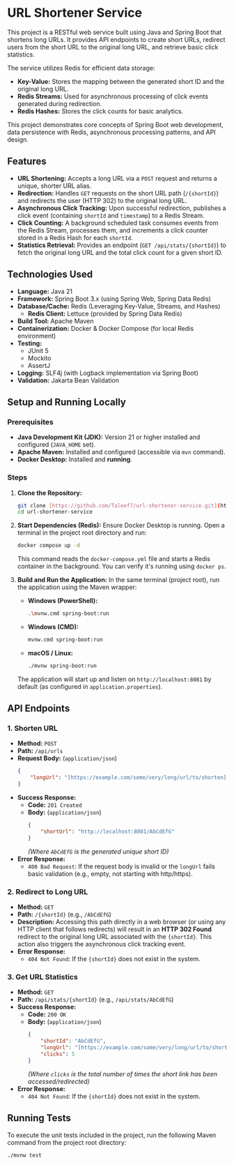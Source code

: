 # URL Shortener Service

This project is a RESTful web service built using Java and Spring Boot that shortens long URLs. It provides API endpoints to create short URLs, redirect users from the short URL to the original long URL, and retrieve basic click statistics.

The service utilizes Redis for efficient data storage:
* **Key-Value:** Stores the mapping between the generated short ID and the original long URL.
* **Redis Streams:** Used for asynchronous processing of click events generated during redirection.
* **Redis Hashes:** Stores the click counts for basic analytics.

This project demonstrates core concepts of Spring Boot web development, data persistence with Redis, asynchronous processing patterns, and API design.

## Features

* **URL Shortening:** Accepts a long URL via a `POST` request and returns a unique, shorter URL alias.
* **Redirection:** Handles `GET` requests on the short URL path (`/{shortId}`) and redirects the user (HTTP 302) to the original long URL.
* **Asynchronous Click Tracking:** Upon successful redirection, publishes a click event (containing `shortId` and `timestamp`) to a Redis Stream.
* **Click Counting:** A background scheduled task consumes events from the Redis Stream, processes them, and increments a click counter stored in a Redis Hash for each `shortId`.
* **Statistics Retrieval:** Provides an endpoint (`GET /api/stats/{shortId}`) to fetch the original long URL and the total click count for a given short ID.

## Technologies Used

* **Language:** Java 21
* **Framework:** Spring Boot 3.x (using Spring Web, Spring Data Redis)
* **Database/Cache:** Redis (Leveraging Key-Value, Streams, and Hashes)
    * **Redis Client:** Lettuce (provided by Spring Data Redis)
* **Build Tool:** Apache Maven
* **Containerization:** Docker & Docker Compose (for local Redis environment)
* **Testing:**
    * JUnit 5
    * Mockito
    * AssertJ
* **Logging:** SLF4j (with Logback implementation via Spring Boot)
* **Validation:** Jakarta Bean Validation

## Setup and Running Locally

### Prerequisites

* **Java Development Kit (JDK):** Version 21 or higher installed and configured (`JAVA_HOME` set).
* **Apache Maven:** Installed and configured (accessible via `mvn` command).
* **Docker Desktop:** Installed and **running**.

### Steps

1.  **Clone the Repository:**
    ```bash
    git clone [https://github.com/Taleef7/url-shortener-service.git](https://github.com/Taleef7/url-shortener-service.git)
    cd url-shortener-service
    ```

2.  **Start Dependencies (Redis):**
    Ensure Docker Desktop is running. Open a terminal in the project root directory and run:
    ```bash
    docker compose up -d
    ```
    This command reads the `docker-compose.yml` file and starts a Redis container in the background. You can verify it's running using `docker ps`.

3.  **Build and Run the Application:**
    In the same terminal (project root), run the application using the Maven wrapper:

    * **Windows (PowerShell):**
        ```bash
        .\mvnw.cmd spring-boot:run
        ```
    * **Windows (CMD):**
        ```bash
        mvnw.cmd spring-boot:run
        ```
    * **macOS / Linux:**
        ```bash
        ./mvnw spring-boot:run
        ```
    The application will start up and listen on `http://localhost:8081` by default (as configured in `application.properties`).

## API Endpoints

### 1. Shorten URL

* **Method:** `POST`
* **Path:** `/api/urls`
* **Request Body:** (`application/json`)
    ```json
    {
        "longUrl": "[https://example.com/some/very/long/url/to/shorten](https://www.google.com/search?q=https://example.com/some/very/long/url/to/shorten)"
    }
    ```
* **Success Response:**
    * **Code:** `201 Created`
    * **Body:** (`application/json`)
        ```json
        {
            "shortUrl": "http://localhost:8081/AbCdEfG"
        }
        ```
        *(Where `AbCdEfG` is the generated unique short ID)*
* **Error Response:**
    * `400 Bad Request`: If the request body is invalid or the `longUrl` fails basic validation (e.g., empty, not starting with http/https).

### 2. Redirect to Long URL

* **Method:** `GET`
* **Path:** `/{shortId}` (e.g., `/AbCdEfG`)
* **Description:** Accessing this path directly in a web browser (or using any HTTP client that follows redirects) will result in an **HTTP 302 Found** redirect to the original long URL associated with the `{shortId}`. This action also triggers the asynchronous click tracking event.
* **Error Response:**
    * `404 Not Found`: If the `{shortId}` does not exist in the system.

### 3. Get URL Statistics

* **Method:** `GET`
* **Path:** `/api/stats/{shortId}` (e.g., `/api/stats/AbCdEfG`)
* **Success Response:**
    * **Code:** `200 OK`
    * **Body:** (`application/json`)
        ```json
        {
            "shortId": "AbCdEfG",
            "longUrl": "[https://example.com/some/very/long/url/to/shorten](https://www.google.com/search?q=https://example.com/some/very/long/url/to/shorten)",
            "clicks": 5
        }
        ```
        *(Where `clicks` is the total number of times the short link has been accessed/redirected)*
* **Error Response:**
    * `404 Not Found`: If the `{shortId}` does not exist in the system.

## Running Tests

To execute the unit tests included in the project, run the following Maven command from the project root directory:

```bash
./mvnw test
